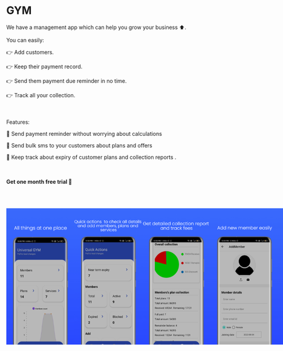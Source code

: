 # GYM
We have a management app which can help you grow your business ⬆️.
<br/><br/>
You can easily:

👉 Add customers.

👉 Keep their payment record. 

👉 Send them payment due reminder in no time. 

👉 Track all your collection. 


<br/><br/>
Features:

🥇 Send payment reminder without worrying about calculations 

🥈 Send bulk sms to your customers about plans and offers 

🥉 Keep track about expiry of customer plans and collection reports .

<br/><br/>
<b>Get one month free trial 🎁</b>


<br/><br/>
<div style="display: flex; flex-direction:row">
  <img src="https://raw.githubusercontent.com/somesh4545/GYM/main/image1.jpeg" alt="Image 1" width="180"/>
  <img src="https://raw.githubusercontent.com/somesh4545/GYM/main/image2.jpeg" alt="Image 1" width="180"/>
  <img src="https://raw.githubusercontent.com/somesh4545/GYM/main/image3.jpeg" alt="Image 1" width="180"/>
  <img src="https://raw.githubusercontent.com/somesh4545/GYM/main/image4.jpeg" alt="Image 1" width="180"/>
  <img src="https://raw.githubusercontent.com/somesh4545/GYM/main/image5.jpeg" alt="Image 1" width="180"/>
</div>
